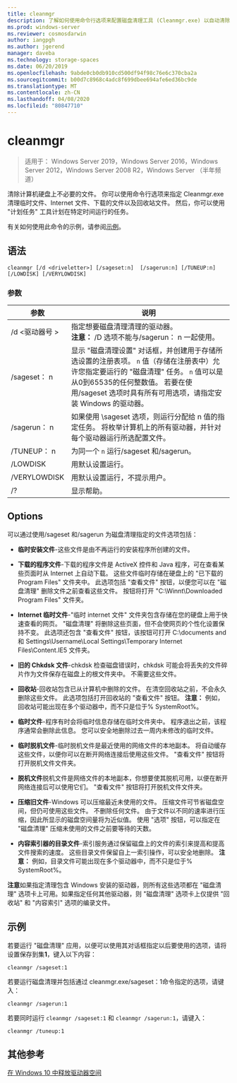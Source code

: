 ```yaml
---
title: cleanmgr
description: 了解如何使用命令行选项来配置磁盘清理工具 (Cleanmgr.exe) 以自动清除某些文件。
ms.prod: windows-server
ms.reviewer: cosmosdarwin
author: iangpgh
ms.author: jgerend
manager: daveba
ms.technology: storage-spaces
ms.date: 06/20/2019
ms.openlocfilehash: 9abde0cb0db910cd500df94f98c76e6c370cba2a
ms.sourcegitcommit: b00d7c8968c4adc8f699dbee694afe6ed36bc9de
ms.translationtype: MT
ms.contentlocale: zh-CN
ms.lasthandoff: 04/08/2020
ms.locfileid: "80847710"
---
```

# <a name="cleanmgr"></a>cleanmgr

> 适用于： Windows Server 2019，Windows Server 2016，Windows Server 2012，Windows Server 2008 R2，Windows Server （半年频道）

清除计算机硬盘上不必要的文件。 你可以使用命令行选项来指定 Cleanmgr.exe 清理临时文件、Internet 文件、下载的文件以及回收站文件。 然后，你可以使用 "计划任务" 工具计划在特定时间运行的任务。

有关如何使用此命令的示例，请参阅[示例](#examples)。

## <a name="syntax"></a>语法

```
cleanmgr [/d <driveletter>] [/sageset:n]  [/sagerun:n] [/TUNEUP:n] [/LOWDISK] [/VERYLOWDISK]
```

### <a name="parameters"></a>参数

|      参数      |    说明     |
| ------------------- | ------------------ |
|  /d \<驱动器号 >          | 指定想要磁盘清理清理的驱动器。<br>**注意：** /D 选项不能与/sagerun： n 一起使用。 |
| /sageset： n | 显示 "磁盘清理设置" 对话框，并创建用于存储所选设置的注册表项。 `n` 值（存储在注册表中）允许您指定要运行的 "磁盘清理" 任务。 `n` 值可以是从0到65535的任何整数值。 若要在使用/sageset 选项时具有所有可用选项，请指定安装 Windows 的驱动器。  |
|  /sagerun： n  |  如果使用 \sageset 选项，则运行分配给 n 值的指定任务。 将枚举计算机上的所有驱动器，并针对每个驱动器运行所选配置文件。           |
| /TUNEUP： n    | 为同一个 `n` 运行/sageset 和/sagerun。 |
| /LOWDISK     | 用默认设置运行。 |
| /VERYLOWDISK | 用默认设置运行，不提示用户。 |
| /?           | 显示帮助。 |

## <a name="options"></a>Options

可以通过使用/sageset 和/sagerun 为磁盘清理指定的文件选项包括：

- **临时安装文件**-这些文件是由不再运行的安装程序所创建的文件。

- **下载的程序文件**-下载的程序文件是 ActiveX 控件和 Java 程序，可在查看某些页面时从 Internet 上自动下载。 这些文件临时存储在硬盘上的 "已下载的 Program Files" 文件夹中。 此选项包括 "查看文件" 按钮，以便您可以在 "磁盘清理" 删除文件之前查看这些文件。 按钮将打开 "C:\Winnt\Downloaded Program Files" 文件夹。

- **Internet 临时文件**-"临时 internet 文件" 文件夹包含存储在您的硬盘上用于快速查看的网页。 "磁盘清理" 将删除这些页面，但不会使网页的个性化设置保持不变。 此选项还包含 "查看文件" 按钮，该按钮可打开 C:\documents and 和 Settings\Username\Local Settings\Temporary Internet Files\Content.IE5 文件夹。 

- **旧的 Chkdsk 文件**-chkdsk 检查磁盘错误时，chkdsk 可能会将丢失的文件碎片作为文件保存在磁盘上的根文件夹中。 不需要这些文件。

- **回收站**-回收站包含已从计算机中删除的文件。 在清空回收站之前，不会永久删除这些文件。 此选项包括打开回收站的 "查看文件" 按钮。 **注意：** 例如，回收站可能出现在多个驱动器中，而不只是位于% SystemRoot%。

- **临时文件**-程序有时会将临时信息存储在临时文件夹中。 程序退出之前，该程序通常会删除此信息。 您可以安全地删除过去一周内未修改的临时文件。

- **临时脱机文件**-临时脱机文件是最近使用的网络文件的本地副本。 将自动缓存这些文件，以便你可以在断开网络连接后使用这些文件。 "查看文件" 按钮将打开脱机文件文件夹。

- **脱机文件**脱机文件是网络文件的本地副本，你想要使其脱机可用，以便在断开网络连接后可以使用它们。 "查看文件" 按钮将打开脱机文件文件夹。

- **压缩旧文件**-Windows 可以压缩最近未使用的文件。 压缩文件可节省磁盘空间，但仍可使用这些文件。 不删除任何文件。 由于文件以不同的速率进行压缩，因此所显示的磁盘空间量将为近似值。 使用 "选项" 按钮，可以指定在 "磁盘清理" 压缩未使用的文件之前要等待的天数。

- **内容索引器的目录文件**-索引服务通过保留磁盘上的文件的索引来提高和提高文件搜索的速度。 这些目录文件保留自上一索引操作，可以安全地删除。 **注意：** 例如，目录文件可能出现在多个驱动器中，而不只是位于% SystemRoot%。

**注意**如果指定清理包含 Windows 安装的驱动器，则所有这些选项都在 "磁盘清理" 选项卡上可用。如果指定任何其他驱动器，则 "磁盘清理" 选项卡上仅提供 "回收站" 和 "内容索引" 选项的编录文件。 

## <a name="examples"></a>示例

若要运行 "磁盘清理" 应用，以便可以使用其对话框指定以后要使用的选项，请将设置保存到集**1**，键入以下内容：

```
cleanmgr /sageset:1
```

若要运行磁盘清理并包括通过 cleanmgr.exe/sageset：1命令指定的选项，请键入：

```
cleanmgr /sagerun:1
```

若要同时运行 ```cleanmgr /sageset:1``` 和 ```cleanmgr /sagerun:1```，请键入：

```
cleanmgr /tuneup:1
```

## <a name="additional-references"></a>其他参考

[在 Windows 10 中释放驱动器空间](https://support.microsoft.com/help/12425/windows-10-free-up-drive-space)
